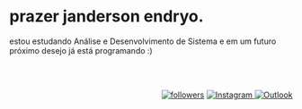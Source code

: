 <div styles="padding-button:20px;">

  <h1>prazer janderson endryo.</h1>
 estou estudando Análise e Desenvolvimento de Sistema e em um futuro próximo desejo já está programando :)

<br/>

</div>
</div>

<br><br>

<div align="right">
<a href="https://github.com/janderson-endryo?tab=followers">
<img alt="followers" title="Follow me on Github" src="https://custom-icon-badges.herokuapp.com/github/followers/janderson-endryo?color=236ad3&labelColor=1155ba&style=for-the-badge&logo=person-add&label=Follow&logoColor=white"/></a>

<a href="#">
<img src="https://img.shields.io/badge/Instagram-E4405F?style=for-the-badge&logo=instagram&logoColor=white" alt="Instagram">
</a>

<a href="mailto:jandersonendryo@hotmail.com">
<img src="https://img.shields.io/badge/Microsoft_Outlook-0078D4?style=for-the-badge&logo=microsoft-outlook&logoColor=white" alt="Outlook">
</a>
</div>
